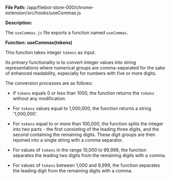 **File Path:** /app/filebot-store-000/chrome-extension/src/hooks/useCommas.js

**Description:** 

The `useCommas.js` file exports a function named `useCommas`. 

**Function: useCommas(tokens)** 

This function takes integer `tokens` as input.

Its primary functionality is to convert integer values into string representations where numerical groups are comma-separated for the sake of enhanced readability, especially for numbers with five or more digits. 

The conversion processes are as follows: 

- If `tokens` equals 0 or less than 1000, the function returns the `tokens` without any modification.

- For `tokens` values equal to 1,000,000, the function returns a string '1,000,000'. 

- For `tokens` equal to or more than 100,000, the function splits the integer into two parts - the first consisting of the leading three digits, and the second containing the remaining digits. These digit groups are then rejoined into a single string with a comma separator.

- For values of `tokens` in the range 10,000 to 99,999, the function separates the leading two digits from the remaining digits with a comma.

- For values of `tokens` between 1,000 and 9,999, the function separates the leading digit from the remaining digits with a comma.